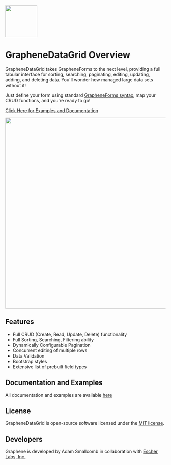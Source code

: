 <div><img height="100px" src="https://docs.escherlabs.com/GrapheneDataGrid/assets/images/graphene_datagrid_logo.png"></div>

# GrapheneDataGrid Overview

GrapheneDataGrid takes GrapheneForms to the next level, providing a full tabular interface for sorting, searching, paginating, editing, updating, adding, and deleting data.  You'll wonder how managed large data sets without it! 

Just define your form using standard [GrapheneForms syntax](https://docs.escherlabs.com/GrapheneForms/docs.html#field_options), map your CRUD functions, and you're ready to go!

[Click Here for Examples and Documentation](https://docs.escherlabs.com/GrapheneDataGrid/)

<div><a href="https://docs.escherlabs.com/GrapheneDataGrid/"><img width="600px" src="https://docs.escherlabs.com/GrapheneDataGrid/assets/images/table_example.png"></a></div>

## Features
* Full CRUD (Create, Read, Update, Delete) functionality
* Full Sorting, Searching, Filtering ability
* Dynamically Configurable Pagination
* Concurrent editing of multiple rows
* Data Validation
* Bootstrap styles
* Extensive list of prebuilt field types

## Documentation and Examples
All documentation and examples are available [here](https://docs.escherlabs.com/GrapheneDataGrid/)

## License
GrapheneDataGrid is open-source software licensed under the [MIT license](http://opensource.org/licenses/MIT).

## Developers
Graphene is developed by Adam Smallcomb in collaboration with [Escher Labs, Inc.](https://www.escherlabs.com)

